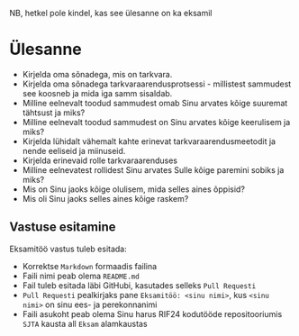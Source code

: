 NB, hetkel pole kindel, kas see ülesanne on ka eksamil

# Ülesanne

- Kirjelda oma sõnadega, mis on tarkvara.
- Kirjelda oma sõnadega tarkvaraarendusprotsessi - millistest sammudest see koosneb ja mida iga samm sisaldab.
- Milline eelnevalt toodud sammudest omab Sinu arvates kõige suuremat tähtsust ja miks?
- Milline eelnevalt toodud sammudest on Sinu arvates kõige keerulisem ja miks?
- Kirjelda lühidalt vähemalt kahte erinevat tarkvaraarendusmeetodit ja nende eeliseid ja miinuseid.
- Kirjelda erinevaid rolle tarkvaraarenduses
- Milline eelnevatest rollidest Sinu arvates Sulle kõige paremini sobiks ja miks?
- Mis on Sinu jaoks kõige olulisem, mida selles aines õppisid?
- Mis oli Sinu jaoks selles aines kõige raskem?


## Vastuse esitamine

Eksamitöö vastus tuleb esitada:
- Korrektse `Markdown` formaadis failina
- Faili nimi peab olema `README.md`
- Fail tuleb esitada läbi GitHubi, kasutades selleks `Pull Requesti`
- `Pull Requesti` pealkirjaks pane `Eksamitöö: <sinu nimi>`, kus `<sinu nimi>` on sinu ees- ja perekonnanimi
- Faili asukoht peab olema Sinu harus RIF24 kodutööde repositooriumis `SJTA` kausta all `Eksam` alamkaustas

